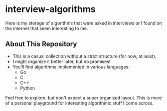 # interview-algorithms

Here is my storage of algorithms that were asked in interviews or I found on the internet that seem interesting to me.

## About This Repository

- This is a casual collection without a strict structure (for now, at least).
- I might organize it better later, but no promises!
- You'll find algorithms implemented in various languages:
  - Go
  - C
  - C++
  - Python

Feel free to explore, but don't expect a super organized layout. This is more of a personal playground for interesting algorithmic stuff I come across.
